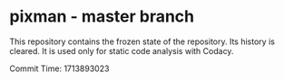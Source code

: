 # pixman - master branch

This repository contains the frozen state of the repository.
Its history is cleared. It is used only for static code
analysis with Codacy.

Commit Time: 1713893023